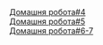 <html>
	<head>
		<meta charset="UTF-8">
	</head>
	<body>
	<a href="index4.html">Домашня робота#4</a><br>
        <a href="Index5.html">Домашня робота#5</a><br>
	<a href="Index10.html">Домашня робота#6-7</a><br>
